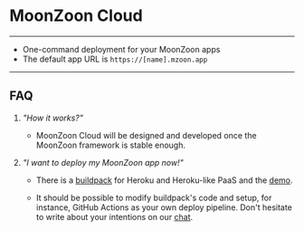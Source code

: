# MoonZoon Cloud
---

- One-command deployment for your MoonZoon apps
- The default app URL is `https://[name].mzoon.app`

---

## FAQ
1. _"How it works?"_
   - MoonZoon Cloud will be designed and developed once the MoonZoon framework is stable enough.

1. _"I want to deploy my MoonZoon app now!"_

   - There is a [buildpack](https://github.com/MoonZoon/heroku-buildpack-moonzoon) for Heroku and Heroku-like PaaS and the [demo](https://github.com/MoonZoon/demo).

   - It should be possible to modify buildpack's code and setup, for instance, GitHub Actions as your own deploy pipeline. Don't hesitate to write about your intentions on our [chat](https://discord.gg/eGduTxK2Es).
    



